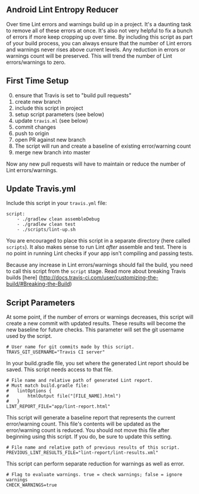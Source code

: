 Android Lint Entropy Reducer
-----

Over time Lint errors and warnings build up in a project. It's a daunting task to remove all of these errors at once. It's also not very helpful to fix a bunch of errors if more keep cropping up over time. By including this script as part of your build process, you can always ensure that the number of Lint errors and warnings never rises above current levels. Any reduction in errors or warnings count will be preserved. This will trend the number of Lint errors/warnings to zero.




First Time Setup
----
0. ensure that Travis is set to "build pull requests"
1. create new branch
2. include this script in project
3. setup script parameters (see below)
3. update `travis.ml` (see below)
4. commit changes
5. push to origin
6. open PR against new branch
7. The script will run and create a baseline of existing error/warning count
8. merge new branch into master

Now any new pull requests will have to maintain or reduce the number of Lint errors/warnings.


Update Travis.yml
----

Include this script in your `travis.yml` file:

```
script:
    - ./gradlew clean assembleDebug
    - ./gradlew clean test
    - ./scripts/lint-up.sh
```

You are encouraged to place this script in a separate directory (here called `scripts`). It also makes sense to run Lint *after* assemble and test. There is no point in running Lint checks if your app isn't compiling and passing tests.

Because any increase in Lint errors/warnings should fail the build, you need to call this script from the `script` stage. Read more about breaking Travis builds [here]  (http://docs.travis-ci.com/user/customizing-the-build/#Breaking-the-Build)

Script Parameters
-----

At some point, if the number of errors or warnings decreases, this script will create a new commit with updated results. These results will become the new baseline for future checks. This parameter will set the git username used by the script.


```
# User name for git commits made by this script.
TRAVS_GIT_USERNAME="Travis CI server"
```

In your build.gradle file, you set where the generated Lint report should be saved. This script needs access to that file.


```
# File name and relative path of generated Lint report. 
# Must match build.gradle file:
#   lintOptions {
#       htmlOutput file("[FILE_NAME].html")
#   }
LINT_REPORT_FILE="app/lint-report.html"
```

This script will generate a baseline report that represents the current error/warning count. This file's contents will be updated as the error/warning count is reduced. You should not move this file after beginning using this script. If you do, be sure to update this setting.

```
# File name and relative path of previous results of this script.
PREVIOUS_LINT_RESULTS_FILE="lint-report/lint-results.xml"
```

This script can perform separate reduction for warnings as well as error.


```
# Flag to evaluate warnings. true = check warnings; false = ignore warnings
CHECK_WARNINGS=true
```